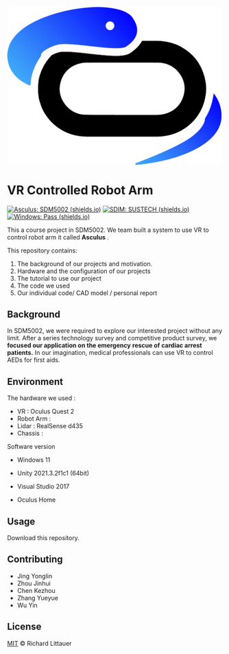 
<img src="docs/fig/image2022-3-13_21-54-9.png" alt="image2022-3-13_21-54-9" width="500px" />

# VR Controlled Robot Arm

[![Asculus: SDM5002 (shields.io)](https://img.shields.io/badge/Asculus-SDM5002-red)](https://github.com/JoeyWu-tech/SDM5002) [![SDIM: SUSTECH (shields.io)](https://img.shields.io/badge/SDIM-SUSTECH-green)](https://sdim.sustech.edu.cn/) [![Windows: Pass (shields.io)](https://img.shields.io/badge/Windows-Pass-yellow)]()

This a course project in SDM5002. We team built a system to use VR to control robot arm it called **Asculus** .

This repository contains:

1. The background of our projects and motivation.
2. Hardware and the configuration of our projects 
3. The tutorial to use our project
4. The code we used 
5. Our individual code/ CAD model / personal report

## Background

In SDM5002, we were required to explore our interested project without any limit. After a series technology survey and competitive product survey,  we **focused our application on the emergency**
**rescue of cardiac arrest patients.** In our imagination, medical professionals can use VR to control AEDs for first aids.

## Environment

The hardware we used :

* VR : Oculus Quest 2 
* Robot Arm :
* Lidar : RealSense d435
*  Chassis :

Software version 

* Windows 11

* Unity 2021.3.2f1c1 (64bit)

* Visual Studio 2017

* Oculus Home 

  



## Usage

Download this repository. 



## Contributing

* Jing Yonglin
* Zhou Jinhui
* Chen Kezhou
* Zhang Yueyue
* Wu Yin



## License

[MIT](LICENSE) © Richard Littauer
